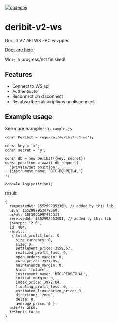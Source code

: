[![codecov](https://codecov.io/gh/gitchrisqueen/deribit-v2-ws/branch/master/graph/badge.svg)](https://codecov.io/gh/gitchrisqueen/deribit-v2-ws)

# deribit-v2-ws

Deribit V2 API WS RPC wrapper.

[Docs are here](https://docs.deribit.com/v2/?javascript#deribit-api-v2-0-0).

Work in progress/not finished!

## Features

- Connect to WS api
- Authenticate
- Reconnect on disconnect
- Resubscribe subscriptions on disconnect

## Example usage

See more examples in `example.js`.

    const Deribit = require('deribit-v2-ws');

    const key = 'x';
    const secret = 'y';

    const db = new Deribit({key, secret})
    const position = await db.request(
      'private/get_position',
      {instrument_name: 'BTC-PERPETUAL'}
    );

    console.log(position);

result:

    {
      requestedAt: 1552992953360, // added by this lib
      usIn: 1552992953479560,
      usOut: 1552992953482218,
      receivedAt: 1552992953601, // added by this lib
      jsonrpc: '2.0',
      id: 404,
      result:
       { total_profit_loss: 0,
         size_currency: 0,
         size: 0,
         settlement_price: 3959.67,
         realized_profit_loss: 0,
         open_orders_margin: 0,
         mark_price: 3971.85,
         maintenance_margin: 0,
         kind: 'future',
         instrument_name: 'BTC-PERPETUAL',
         initial_margin: 0,
         index_price: 3972.04,
         floating_profit_loss: 0,
         estimated_liquidation_price: 0,
         direction: 'zero',
         delta: 0,
         average_price: 0 },
      usDiff: 2658,
      testnet: false
    }